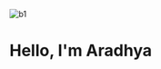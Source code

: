 ![b1](https://github.com/user-attachments/assets/83c13156-9ded-4626-9495-abf7053e60ce)
<h1>Hello, I'm Aradhya</h1>
